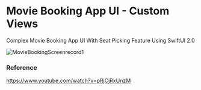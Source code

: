 # Movie Booking App UI - Custom Views

Complex Movie Booking App UI With Seat Picking Feature Using SwiftUI 2.0

![MovieBookingScreenrecord1](https://user-images.githubusercontent.com/3436468/109418652-939e1200-7a04-11eb-8b59-f8b3be1e8a18.gif)

### Reference

https://www.youtube.com/watch?v=pRjCjRxUnzM
